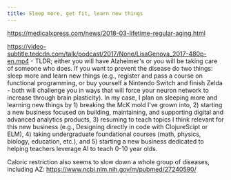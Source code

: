 ```yaml
---
title: Sleep more, get fit, learn new things
---
```



https://medicalxpress.com/news/2018-03-lifetime-regular-aging.html


https://video-subtitle.tedcdn.com/talk/podcast/2017/None/LisaGenova_2017-480p-en.mp4 - TLDR; either you will have Alzheimer's or you will be taking care of someone who does. If you want to prevent the disease do two things: sleep more and learn new things (e.g., register and pass a course on functional programming, or buy yourself a Nintendo Switch and finish Zelda - both will challenge you in ways that will force your neuron network to increase through brain plasticity). In my case, I plan on sleeping more and learning new things by 1) breaking the McK mold I've grown into, 2) starting a new business focused on building, maintaining, and supporting digital and advanced analytics products, 3) resuming to teach topics I think relevant for this new business (e.g., Designing directly in code with ClojureScipt or ELM), 4) taking undergraduate foundational courses (math, physics, biology, education, etc.), and 5) starting a new business dedicated to helping teachers leverage AI to teach 0-10 year olds.


Caloric restriction also seems to slow down a whole group of diseases, including AZ: https://www.ncbi.nlm.nih.gov/m/pubmed/27240590/

